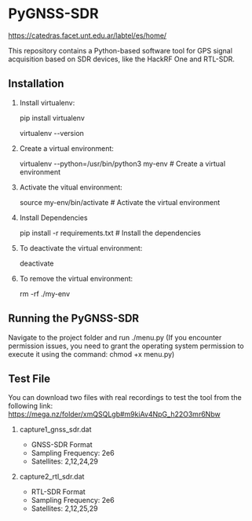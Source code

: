 # PyGNSS-SDR
https://catedras.facet.unt.edu.ar/labtel/es/home/

This repository contains a Python-based software tool for GPS signal acquisition based on SDR devices, like the HackRF One and RTL-SDR. 

## Installation

1. Install virtualenv:

    pip install virtualenv

    virtualenv --version

2. Create a virtual environment:

    virtualenv --python=/usr/bin/python3 my-env         # Create a virtual environment
    
3. Activate the vitual environment:

    source my-env/bin/activate                          # Activate the virtual environment 

4. Install Dependencies

    pip install -r requirements.txt                     # Install the dependencies

5. To deactivate the virtual environment:

    deactivate

6. To remove the virtual environment:

    rm -rf ./my-env 

## Running the PyGNSS-SDR

Navigate to the project folder and run ./menu.py
(If you encounter permission issues, you need to grant the operating system permission to execute it using the command: chmod +x menu.py)

## Test File

You can download two files with real recordings to test the tool from the following link:
https://mega.nz/folder/xmQSQLgb#m9kiAv4NpG_h22O3mr6Nbw

1. capture1_gnss_sdr.dat
    * GNSS-SDR Format
    * Sampling Frequency: 2e6
    * Satellites: 2,12,24,29

2. capture2_rtl_sdr.dat
    * RTL-SDR Format
    * Sampling Frequency: 2e6
    * Satellites: 2,12,25,29


